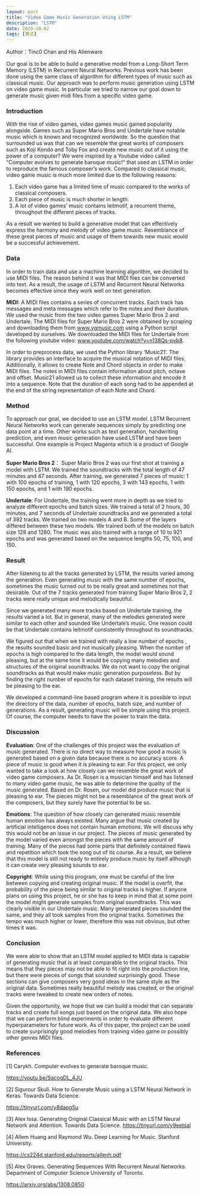 ```yaml
---
layout: post
title: "Video Game Music Generation Using LSTM"
description: "LSTM"
date: 2020-10-02
tags: [算法]
---
```


Author：Tinc0 Chan and His Alienware

Our goal is to be able to build a generative model from a Long-Short Term Memory (LSTM) in Recurrent
Neural Networks. Previous work has been done using the same class of algorithm for different types of music
such as classical music. Our approach was to perform music generation using LSTM on video game music.
In particular we tried to narrow our goal down to generate music given midi files from a specific video game.

<!--more-->

### Introduction

With the rise of video games, video games music gained popularity alongside. Games such as Super
Mario Bros and Undertale have notable music which is known and recognized worldwide. So the question that surrounded us was that can we resemble the great works of composers such as Koji Kondo
and Toby Fox and create new music out of it using the power of a computer?
We were inspired by a Youtube video called “Computer evolves to generate baroque music!” that used
an LSTM in order to reproduce the famous composer’s work. Compared to classical music, video
game music is much more limited due to the following
reasons:

1. Each video game has a limited time of music compared to the works of classical composers.
2. Each piece of music is much shorter in length.
3. A lot of video games’ music contains leitmotif, a recurrent theme, throughout the different
pieces of tracks.

As a result we wanted to build a generative model that can effectively express the harmony and melody of video game music. Resemblance of these great pieces of music and usage of them towards new music would be a successful achievement.

### Data

In order to train data and use a machine learning algorithm, we decided to use MIDI files. The reason behind it was that MIDI files can be converted into text. As a result, the usage of LSTM and Recurrent Neural Networks becomes effective since they work well on text generation.

**MIDI:**  A MIDI files contains a series of concurrent tracks. Each track has messages and meta messages which refer to the notes and their duration. We used the music from the two video games Super Mario Bros 2 and Undertale. The MIDI files for Super Mario Bros 2 were obtained by scraping and downloading them from www.vgmusic.com using a Python script developed by ourselves. We downloaded the MIDI files for Undertale from the following youtube video: www.youtube.com/watch?v=n138Qs-pvb8.

In order to preprocess data, we used the Python library ‘Music21’. The library provides an interface to acquire the musical notation of MIDI files. Additionally, it allows to create Note and Chord objects in order to make MIDI files. The notes in MIDI files contain information about pitch, octave and offset. Music21 allowed us to collect these information and encode it into a sequence. Note that the duration of each song had to be appended at the end of the string representation of each Note and Chord.

### Method

To approach our goal, we decided to use an LSTM model. LSTM Recurrent Neural Networks work can generate sequences simply by predicting one data point at a time. Other works such as text generation, handwriting prediction, and even music generation have used LSTM and have been successful. One example is Project Magenta which is a product of Google AI.

**Super Mario Bros 2**： Super Mario Bros 2 was our first shot at training a model with LSTM. We trained the soundtracks with the total length of 47 minutes and 47 seconds. After training, we generated 7 pieces of music: 1 with 100 epochs of training, 1 with 120 epochs, 3 with 143 epochs, 1 with 150 epochs, and 1 with 190 epochs.

**Undertale**: For Undertale, the training went more in depth as we tried to analyze different epochs and batch sizes. We trained a total of 2 hours, 30 minutes, and 7 seconds of Undertale soundtracks and we generated a total of 392 tracks. We trained on two models A and B. Some of the layers differed between these two models. We trained both of the models on batch size 128 and 1280. The music was also trained with a range of 10 to 921 epochs and was generated based on the sequence lengths 50, 75, 100, and 150.

### Result

After listening to all the tracks generated by LSTM, the results varied among the generation. Even generating music with the same number of epochs, sometimes the music turned out to be really great and sometimes not that desirable. Out of the 7 tracks generated from training Super Mario Bros 2, 2 tracks were really unique and melodically beautiful. 

Since we generated many more tracks based on Undertale training, the results varied a lot. But in general, many of the melodies generated were similar to each other and sounded like Undertale’s music. One reason could be that Undertale contains leitmotif consistently throughout its soundtracks. 

We figured out that when we trained with really a low number of epochs , the results sounded basic and not musically pleasing. When the number of epochs is high compared to the data length, the model would sound pleasing, but at the same time it would be copying many melodies and structures of the original soundtracks. We do not want to copy the original soundtracks as that would make music generation purposeless. But by finding the right number of epochs for each dataset training, the results will be pleasing to the ear. 

We developed a command-line based program where it is possible to input the directory of the data, number of epochs, batch size, and number of generations. As a result, generating music will be simple using this project. Of course, the computer needs to have the power to train the data. 

### Discussion

**Evaluation**: One of the challenges of this project was the evaluation of music generated. There is no direct way to measure how good a music is generated based on a given data because there is no accuracy score. A piece of music is good when it is pleasing to ear. For this project, we only wanted to take a look at how closely can we resemble the great work of video game composers. As Dr. Rosen is a musician himself and has listened to many video game music, he was able to determine the quality of the music generated. Based on Dr. Rosen, our model did produce music that is pleasing to ear. The pieces might not be a resemblance of the great work of the composers, but they surely have the potential to be so.

**Emotions**: The question of how closely can generated music resemble human emotion has always existed. Many argue that music created by artificial intelligence does not contain human emotions. We will discuss why this would not be an issue in our project. The pieces of music generated by the model varied even amongst the pieces with the same amount of training. Many of the pieces had some parts that definitely contained flaws and repetition which took the song out of its course. As a result, we believe that this model is still not ready to entirely produce music by itself although it can create very pleasing sounds to ear.

**Copyright**: While using this program, one must be careful of the line between copying and creating original music. If the model is overfit, the probability of the piece being similar to original tracks is higher. If anyone plans on using this project, he or she has to keep in mind that at some point the model might generate samples from original soundtracks. This was clearly visible in our Undertale music. Many generated pieces sounded the same, and they all took samples from the original tracks. Sometimes the tempo was much higher or lower, therefore this was not obvious, but other times it was.

### Conclusion

We were able to show that an LSTM model applied to MIDI data is capable of generating music that is at least comparable to the original tracks. This means that they pieces may not be able to fit right into the production line, but there were pieces of songs that sounded surprisingly good. These sections can give composers very good ideas in the same style as the original data. Sometimes really beautiful melody was created, or the original tracks were tweaked to create new orders of notes. 

Given the opportunity, we hope that we can build a model that can separate tracks and create full songs just based on the original data. We also hope that we can perform blind experiments in order to evaluate different hyperparameters for future work. As of this paper, the project can be used to create surprisingly good melodies from training video game or possibly other genres MIDI files.

### References

[1] Carykh. Computer evolves to generate baroque music.

 https://youtu.be/SacogDL_4JU 

[2] Sigurour Skuli. How to Generate Music using a LSTM Neural Network in Keras. Towards Data Science. 

https://tinyurl.com/y8dapg5u 

[3] Alex Issa. Generating Original Classical Music with an LSTM Neural Network and Attention. Towards Data Science. https://tinyurl.com/y9eetsal 

[4] Allem Huang and Raymond Wu. Deep Learning for Music. Stanford University.

 https://cs224d.stanford.edu/reports/allenh.pdf 

[5] Alex Graves. Generating Sequences With Recurrent Neural Networks. Department of Computer Science University of Toronto. 

https://arxiv.org/abs/1308.0850